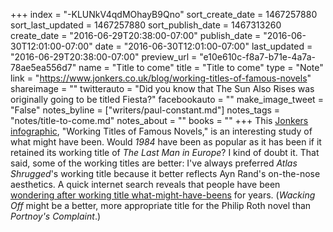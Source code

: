 +++
index = "-KLUNkV4qdMOhayB9Qno"
sort_create_date = 1467257880
sort_last_updated = 1467257880
sort_publish_date = 1467313260
create_date = "2016-06-29T20:38:00-07:00"
publish_date = "2016-06-30T12:01:00-07:00"
date = "2016-06-30T12:01:00-07:00"
last_updated = "2016-06-29T20:38:00-07:00"
preview_url = "e10e610c-f8a7-b71e-4a7a-78ae5ea556d7"
name = "Title to come"
title = "Title to come"
type = "Note"
link = "https://www.jonkers.co.uk/blog/working-titles-of-famous-novels"
shareimage = ""
twitterauto = "Did you know that The Sun Also Rises was originally going to be titled Fiesta?"
facebookauto = ""
make_image_tweet = "False"
notes_byline = ["writers/paul-constant.md"]
notes_tags = "notes/title-to-come.md"
notes_about = ""
books = ""
+++
This [Jonkers infographic](https://www.jonkers.co.uk/blog/working-titles-of-famous-novels), "Working Titles of Famous Novels," is an interesting study of what might have been. Would *1984* have been as popular as it has been if it retained its working title of *The Last Man in Europe*? I kind of doubt it. That said, some of the working titles are better: I've always preferred *Atlas Shrugged*'s working title because it better reflects Ayn Rand's on-the-nose aesthetics. A quick internet search reveals that people have been [wondering after working title what-might-have-beens](http://www.huffingtonpost.com/2013/05/21/classic-books-original-titles-_n_3311784.html) for years. (*Wacking Off* might be a better, more appropriate title for the Philip Roth novel than *Portnoy's Complaint*.)